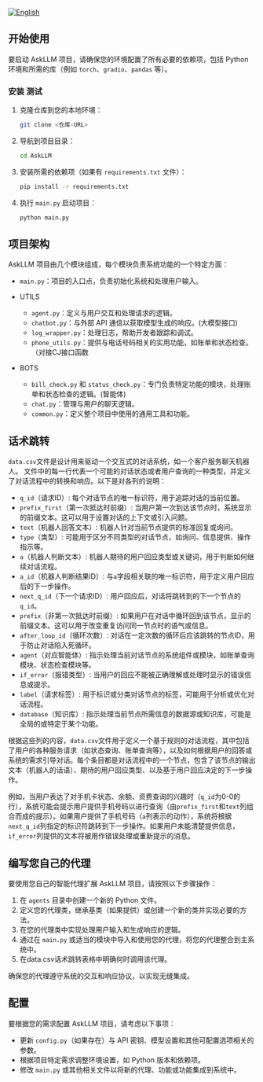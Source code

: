 [![English](https://img.shields.io/badge/-English-blue?style=flat-square)](README.md)

## 开始使用

要启动 AskLLM 项目，请确保您的环境配置了所有必要的依赖项，包括 Python 环境和所需的库（例如 `torch`、`gradio`、`pandas` 等）。

### 安装 测试

1. 克隆仓库到您的本地环境：
    ```bash
    git clone <仓库-URL>
    ```

2. 导航到项目目录：
    ```bash
    cd AskLLM
    ```

3. 安装所需的依赖项（如果有 `requirements.txt` 文件）：
    ```bash
    pip install -r requirements.txt
    ```

4. 执行 `main.py` 启动项目：
    ```bash
    python main.py
    ```

## 项目架构

AskLLM 项目由几个模块组成，每个模块负责系统功能的一个特定方面：

- `main.py`：项目的入口点，负责初始化系统和处理用户输入。

- UTILS
    - `agent.py`：定义与用户交互和处理请求的逻辑。
    - `chatbot.py`：与外部 API 通信以获取模型生成的响应。(大模型接口)
    - `log_wrapper.py`：处理日志，帮助开发者跟踪和调试。
    - `phone_utils.py`：提供与电话号码相关的实用功能，如账单和状态检查。（对接CJ接口函数

- BOTS
    - `bill_check.py` 和 `status_check.py`：专门负责特定功能的模块，处理账单和状态检查的逻辑。(智能体)
    - `chat.py`：管理与用户的聊天逻辑。
    - `common.py`：定义整个项目中使用的通用工具和功能。

## 话术跳转

`data.csv`文件是设计用来驱动一个交互式的对话系统，如一个客户服务聊天机器人。
文件中的每一行代表一个可能的对话状态或者用户查询的一种类型，并定义了对话流程中的转换和响应。以下是对各列的说明：

- `q_id`（请求ID）: 每个对话节点的唯一标识符，用于追踪对话的当前位置。
- `prefix_first`（第一次抵达时前缀）: 当用户第一次到达该节点时，系统显示的前缀文本。这可以用于设置对话的上下文或引入问题。
- `text`（机器人回答文本）: 机器人针对当前节点提供的标准回复或询问。
- `type`（类型）: 可能用于区分不同类型的对话节点，如询问、信息提供、操作指示等。
- `a`（机器人判断文本）: 机器人期待的用户回应类型或关键词，用于判断如何继续对话流程。
- `a_id`（机器人判断结果ID）: 与`a`字段相关联的唯一标识符，用于定义用户回应后的下一步操作。
- `next_q_id`（下一个请求ID）: 用户回应后，对话将跳转到的下一个节点的`q_id`。
- `prefix`（非第一次抵达时前缀）: 如果用户在对话中循环回到该节点，显示的前缀文本。这可以用于改变重复访问同一节点时的语气或信息。
- `after_loop_id`（循环次数）: 对话在一定次数的循环后应该跳转的节点ID，用于防止对话陷入死循环。
- `agent`（对应智能体）: 指示处理当前对话节点的系统组件或模块，如账单查询模块、状态检查模块等。
- `if_error`（报错类型）: 当用户的回应不能被正确理解或处理时显示的错误信息或提示。
- `label`（请求标签）: 用于标识或分类对话节点的标签，可能用于分析或优化对话流程。
- `database`（知识库）: 指示处理当前节点所需信息的数据源或知识库，可能是全局的或特定于某个功能。

根据这些列的内容，`data.csv`文件用于定义一个基于规则的对话流程，其中包括了用户的各种服务请求（如状态查询、账单查询等），以及如何根据用户的回答或系统的需求引导对话。每个条目都是对话流程中的一个节点，包含了该节点的输出文本（机器人的话语）、期待的用户回应类型、以及基于用户回应决定的下一步操作。

例如，当用户表达了对手机卡状态、余额、资费查询的兴趣时（`q_id`为0-0的行），系统可能会提示用户提供手机号码以进行查询（由`prefix_first`和`text`列组合而成的提示）。如果用户提供了手机号码（`a`列表示的动作），系统将根据`next_q_id`列指定的标识符跳转到下一步操作。如果用户未能清楚提供信息，`if_error`列提供的文本将被用作错误处理或重新提示的消息。

## 编写您自己的代理

要使用您自己的智能代理扩展 AskLLM 项目，请按照以下步骤操作：

1. 在 `agents` 目录中创建一个新的 Python 文件。
2. 定义您的代理类，继承基类（如果提供）或创建一个新的类并实现必要的方法。
3. 在您的代理类中实现处理用户输入和生成响应的逻辑。
4. 通过在 `main.py` 或适当的模块中导入和使用您的代理，将您的代理整合到主系统中。
5. 在data.csv话术跳转表格中明确何时调用该代理。

确保您的代理遵守系统的交互和响应协议，以实现无缝集成。

## 配置

要根据您的需求配置 AskLLM 项目，请考虑以下事项：

- 更新 `config.py`（如果存在）与 API 密钥、模型设置和其他可配置选项相关的参数。
- 根据项目特定需求调整环境设置，如 Python 版本和依赖项。
- 修改 `main.py` 或其他相关文件以将新的代理、功能或功能集成到系统中。
